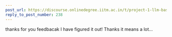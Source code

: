 ```yaml
---
post_url: https://discourse.onlinedegree.iitm.ac.in/t/project-1-llm-based-automation-agent-discussion-thread-tds-jan-2025/164277/246
reply_to_post_number: 238
---
```

thanks for you feedbacak I have figured it out! Thanks it means a lot…